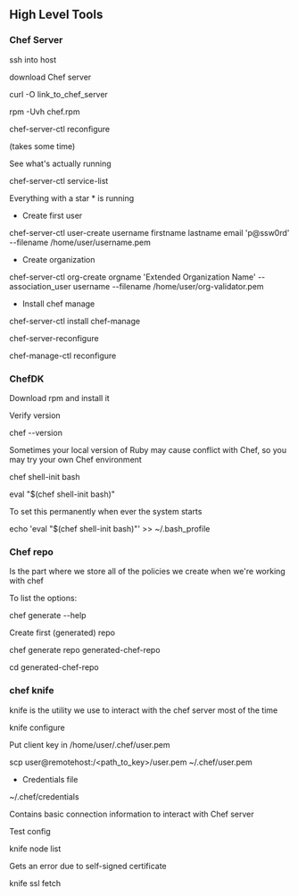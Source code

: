 ## High Level Tools


### Chef Server

ssh into host

download Chef server

curl -O link_to_chef_server

rpm -Uvh chef.rpm

chef-server-ctl reconfigure    

(takes some time)


See what's actually running 

chef-server-ctl service-list

Everything with a star * is running

* Create first user

chef-server-ctl user-create username firstname lastname email 'p@ssw0rd' --filename /home/user/username.pem

* Create organization

chef-server-ctl org-create orgname 'Extended Organization Name' --association_user username --filename  /home/user/org-validator.pem

* Install chef manage

chef-server-ctl install chef-manage

chef-server-reconfigure

chef-manage-ctl reconfigure

### ChefDK

Download rpm and install it

Verify version

chef --version

Sometimes your local version of Ruby may cause conflict with Chef, so you may try your own Chef environment

chef shell-init bash

eval "$(chef shell-init bash)"

To set this permanently when ever the system starts

echo 'eval "$(chef shell-init bash)"' >> ~/.bash_profile


### Chef repo

Is the part where we store all of the policies we create when we're working with chef

To list the options:

chef generate --help

Create first (generated) repo

chef generate repo generated-chef-repo

cd generated-chef-repo

### chef knife

knife is the utility we use to interact with the chef server most of the time

knife configure


Put client key in /home/user/.chef/user.pem

scp user@remotehost:/<path_to_key>/user.pem  ~/.chef/user.pem

* Credentials file

~/.chef/credentials

Contains basic connection information to interact with Chef server

Test config

knife node list

Gets an error due to self-signed certificate

knife ssl fetch







